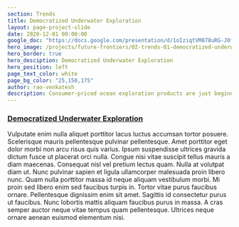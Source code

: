```yaml
---
section: Trends
title: Democratized Underwater Exploration
layout: page-project-slide
date: 2020-12-01 00:00:00
google_doc: "https://docs.google.com/presentation/d/1oIziqtVM878uRG-JOfrQNvGFsQWKP_S_W8cLkhQlXvA/edit#slide=id.g86ae70180b_36_177"
hero_image: /projects/future-frontiers/02-trends-01-democratized-underwater-exploration-01.jpg
hero_border: true
hero_desciption: Democratized Underwater Exploration
hero_position: left
page_text_color: white
page_bg_color: "25,150,175"
author: rao-venkatesh
description: Consumer-priced ocean exploration products are just beginning to emerge, creating unprecedented opportunities for democratized participation in oceanic exploration.
---
```

<h3 class="slide-deck-visible-anchor"><a href="#projects-future-frontiers-02-trends-01-democratized-underwater-exploration-01">Democratized Underwater Exploration</a></h3>

Vulputate enim nulla aliquet porttitor lacus luctus accumsan tortor posuere. Scelerisque mauris pellentesque pulvinar pellentesque. Amet porttitor eget dolor morbi non arcu risus quis varius. Ipsum suspendisse ultrices gravida dictum fusce ut placerat orci nulla. Congue nisi vitae suscipit tellus mauris a diam maecenas. Consequat nisl vel pretium lectus quam. Nulla at volutpat diam ut. Nunc pulvinar sapien et ligula ullamcorper malesuada proin libero nunc. Quam nulla porttitor massa id neque aliquam vestibulum morbi. Mi proin sed libero enim sed faucibus turpis in. Tortor vitae purus faucibus ornare. Pellentesque dignissim enim sit amet. Sagittis id consectetur purus ut faucibus. Nunc lobortis mattis aliquam faucibus purus in massa. A cras semper auctor neque vitae tempus quam pellentesque. Ultrices neque ornare aenean euismod elementum nisi.